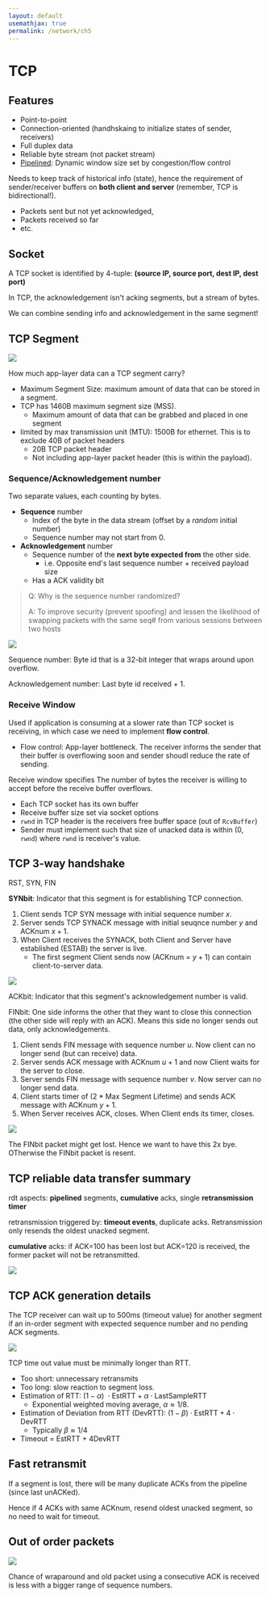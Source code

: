 ```yaml
---
layout: default
usemathjax: true
permalink: /network/ch5
---
```


# TCP

## Features

- Point-to-point
- Connection-oriented (handhskaing to initialize states of sender, receivers)
- Full duplex data
- Reliable byte stream (not packet stream)
- [Pipelined](https://trxe.github.io/notes-blog/network/ch4#pipeline-to-increase-utilization): Dynamic window size set by congestion/flow control

Needs to keep track of historical info (state), hence the requirement of sender/receiver buffers on **both client and server** (remember, TCP is bidirectional!).

- Packets sent but not yet acknowledged, 
- Packets received so far
- etc.

## Socket

A TCP socket is identified by 4-tuple: **(source IP, source port, dest IP, dest port)**

In TCP, the acknowledgement isn't acking segments, but a stream of bytes.

We can combine sending info and acknowledgement in the same segment!
 
## TCP Segment

![](/notes-blog/assets/img/network/tcp_segment.png)

How much app-layer data can a TCP segment carry?

- Maximum Segment Size: maximum amount of data that can be stored in a segment.
- TCP has 1460B maximum segment size (MSS).
  - Maximum amount of data that can be grabbed and placed in one segment
- limited by max transmission unit (MTU): 1500B for ethernet. This is to exclude 40B of packet headers
  - 20B TCP packet header
  - Not including app-layer packet header (this is within the payload).

### Sequence/Acknowledgement number

Two separate values, each counting by bytes.

- **Sequence** number
  - Index of the byte in the data stream (offset by a *random* initial number)
  - Sequence number may not start from 0.
- **Acknowledgement** number
  - Sequence number of the **next byte expected from** the other side.
    - i.e. Opposite end's last sequence number + received payload size
  - Has a ACK validity bit 

> Q: Why is the sequence number randomized? 
> 
> A: To improve security (prevent spoofing) and lessen the likelihood of swapping packets with the same seq# from various sessions between two hosts

![](/notes-blog/assets/img/network/tcp_ack_data.png)

Sequence number: Byte id that is a 32-bit integer that wraps around upon overflow.

Acknowledgement number: Last byte id received + 1.

### Receive Window

Used if application is consuming at a slower rate than TCP socket is receiving, in which case we need to implement **flow control**.

- Flow control: App-layer bottleneck. The receiver informs the sender that their buffer is overflowing soon and sender shoudl reduce the rate of sending.

Receive window specifies The number of bytes the receiver is willing to accept before the receive buffer overflows.

- Each TCP socket has its own buffer
- Receive buffer size set via socket options
- `rwnd` in TCP header is the receivers free buffer space (out of `RcvBuffer`)
- Sender must implement such that size of unacked data is within (0, `rwnd`) where `rwnd` is receiver's value.


## TCP 3-way handshake

RST, SYN, FIN

**SYNbit**: Indicator that this segment is for establishing TCP connection.

1. Client sends TCP SYN message with initial sequence number $x$.
2. Server sends TCP SYNACK message with initial seuqnce number $y$ and ACKnum $x+1$.
3. When Client receives the SYNACK, both Client and Server have established (ESTAB) the server is live.
   - The first segment Client sends now (ACKnum = $y+1$) can contain client-to-server data.

![](/notes-blog/assets/img/network/tcp_start.png)

ACKbit: Indicator that this segment's acknowledgement number is valid.

FINbit: One side informs the other that they want to close this connection (the other side will reply with an ACK). Means this side no longer sends out data, only acknowledgements.

1. Client sends FIN message with sequence number $u$. Now client can no longer send (but can receive) data.
2. Server sends ACK message with ACKnum $u+1$ and now Client waits for the server to close.
3. Server sends FIN message with sequence number $v$. Now server can no longer send data.
4. Client starts timer of (2 * Max Segment Lifetime) and sends ACK message with ACKnum $y+1$.
5. When Server receives ACK, closes. When Client ends its timer, closes.

![](/notes-blog/assets/img/network/tcp_close.png)

The FINbit packet might get lost. Hence we want to have this 2x bye. OTherwise the FINbit packet is resent.

## TCP reliable data transfer summary

rdt aspects: **pipelined** segments, **cumulative** acks, single **retransmission timer**

retransmission triggered by: **timeout events**, duplicate acks. Retransmission only resends the oldest unacked segment.

**cumulative** acks: if ACK=100 has been lost but ACK=120 is received, the former packet will not be retransmitted. 

![](/notes-blog/assets/img/network/tcp_fsm.png)

## TCP ACK generation details

The TCP receiver can wait up to 500ms (timeout value) for another segment if an in-order segment with expected sequence number and no pending ACK segments.

![](/notes-blog/assets/img/network/tcp_ack_gen.png)

TCP time out value must be minimally longer than RTT.

- Too short: unnecessary retransmits
- Too long: slow reaction to segment loss.
- Estimation of RTT: $(1-\alpha)\ \cdot \text{EstRTT} + \alpha \cdot \text{LastSampleRTT}$
  - Exponential weighted moving average, $\alpha \approx 1/8$.
- Estimation of Deviation from RTT (DevRTT): $(1-\beta) \cdot \text{EstRTT} + 4 \cdot \text{DevRTT}$
  - Typically $\beta \approx 1/4$
- Timeout = EstRTT + 4DevRTT

## Fast retransmit

If a segment is lost, there will be many duplicate ACKs from the pipeline (since last unACKed). 

Hence if 4 ACKs with same ACKnum, resend oldest unacked segment, so no need to wait for timeout.

## Out of order packets

![](/notes-blog/assets/img/network/out_of_order.png)

Chance of wraparound and old packet using a consecutive ACK is received is less with a bigger range of sequence numbers.